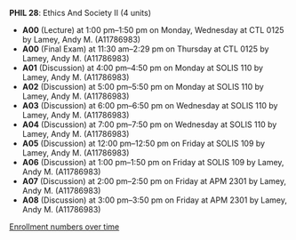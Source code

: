 **PHIL 28**: Ethics And Society II (4 units)

- **A00** (Lecture) at 1:00 pm–1:50 pm on Monday, Wednesday at CTL 0125 by Lamey, Andy M. (A11786983)
- **A00** (Final Exam) at 11:30 am–2:29 pm on Thursday at CTL 0125 by Lamey, Andy M. (A11786983)
- **A01** (Discussion) at 4:00 pm–4:50 pm on Monday at SOLIS 110 by Lamey, Andy M. (A11786983)
- **A02** (Discussion) at 5:00 pm–5:50 pm on Monday at SOLIS 110 by Lamey, Andy M. (A11786983)
- **A03** (Discussion) at 6:00 pm–6:50 pm on Wednesday at SOLIS 110 by Lamey, Andy M. (A11786983)
- **A04** (Discussion) at 7:00 pm–7:50 pm on Wednesday at SOLIS 110 by Lamey, Andy M. (A11786983)
- **A05** (Discussion) at 12:00 pm–12:50 pm on Friday at SOLIS 109 by Lamey, Andy M. (A11786983)
- **A06** (Discussion) at 1:00 pm–1:50 pm on Friday at SOLIS 109 by Lamey, Andy M. (A11786983)
- **A07** (Discussion) at 2:00 pm–2:50 pm on Friday at APM 2301 by Lamey, Andy M. (A11786983)
- **A08** (Discussion) at 3:00 pm–3:50 pm on Friday at APM 2301 by Lamey, Andy M. (A11786983)

[Enrollment numbers over time](./PHIL28.tsv)

